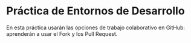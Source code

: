 # Práctica de Entornos de Desarrollo
En esta práctica usarán las opciones de trabajo colaborativo en GitHub: aprenderán a usar el Fork y los Pull Request.

